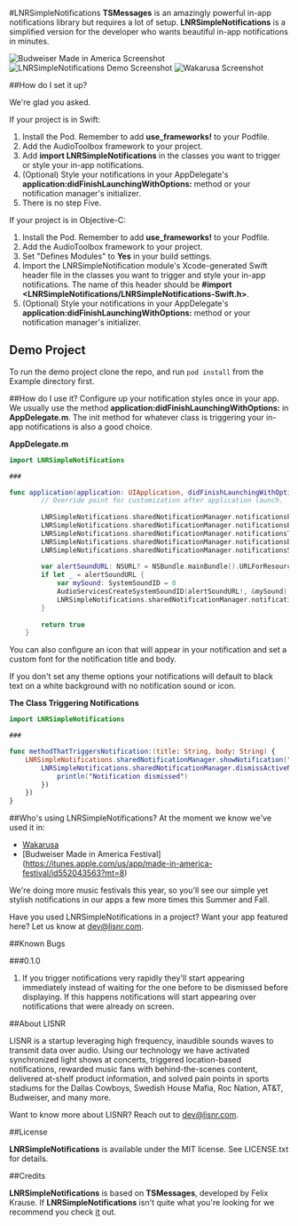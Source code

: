 #LNRSimpleNotifications
__TSMessages__ is an amazingly powerful in-app notifications library but requires a lot of setup. __LNRSimpleNotifications__ is a simplified version for the developer who wants beautiful in-app notifications in minutes.

![Budweiser Made in America Screenshot](https://s3.amazonaws.com/lnr-simple-notifications/mia.png)
![LNRSimpleNotifications Demo Screenshot](https://s3.amazonaws.com/lnr-simple-notifications/demo-app-scale.png)
![Wakarusa Screenshot](https://s3.amazonaws.com/lnr-simple-notifications/waka-scale.png)

##How do I set it up?

We're glad you asked.

If your project is in Swift:

1. Install the Pod. Remember to add __use_frameworks!__ to your Podfile.
2. Add the AudioToolbox framework to your project. 
3. Add __import LNRSimpleNotifications__ in the classes you want to trigger or style your in-app notifications.
4. (Optional) Style your notifications in your AppDelegate's __application:didFinishLaunchingWithOptions:__ method or your notification manager's initializer.
5. There is no step Five.

If your project is in Objective-C:

1. Install the Pod. Remember to add __use_frameworks!__ to your Podfile.
2. Add the AudioToolbox framework to your project.
3. Set "Defines Modules" to __Yes__ in your build settings.
4. Import the LNRSimpleNotification module's Xcode-generated Swift header file in the classes you want to trigger and style your in-app notifications. The name of this header should be __#import <LNRSimpleNotifications/LNRSimpleNotifications-Swift.h>__.
5. (Optional) Style your notifications in your AppDelegate's __application:didFinishLaunchingWithOptions:__ method or your notification manager's initializer.

## Demo Project

To run the demo project clone the repo, and run `pod install` from the Example directory first.

##How do I use it?
Configure up your notification styles once in your app. We usually use the method __application:didFinishLaunchingWithOptions:__ in __AppDelegate.m__. The init method for whatever class is triggering your in-app notifications is also a good choice.

__AppDelegate.m__

```swift
import LNRSimpleNotifications

###

func application(application: UIApplication, didFinishLaunchingWithOptions launchOptions: [NSObject: AnyObject]?) -> Bool {
        // Override point for customization after application launch.
        
        LNRSimpleNotifications.sharedNotificationManager.notificationsPosition = LNRNotificationPosition.Top
        LNRSimpleNotifications.sharedNotificationManager.notificationsBackgroundColor = UIColor.whiteColor()
        LNRSimpleNotifications.sharedNotificationManager.notificationsTitleTextColor = UIColor.blackColor()
        LNRSimpleNotifications.sharedNotificationManager.notificationsBodyTextColor = UIColor.darkGrayColor()
        LNRSimpleNotifications.sharedNotificationManager.notificationsSeperatorColor = UIColor.grayColor()
        
        var alertSoundURL: NSURL? = NSBundle.mainBundle().URLForResource("click", withExtension: "wav")
        if let _ = alertSoundURL {
            var mySound: SystemSoundID = 0
            AudioServicesCreateSystemSoundID(alertSoundURL!, &mySound)
            LNRSimpleNotifications.sharedNotificationManager.notificationSound = mySound
        }
        
        return true
    }
```

You can also configure an icon that will appear in your notification and set a custom font for the notification title and body.

If you don't set any theme options your notifications will default to black text on a white background with no notification sound or icon.


__The Class Triggering Notifications__

```swift
import LNRSimpleNotifications

###

func methodThatTriggersNotification:(title: String, body: String) {
	LNRSimpleNotifications.sharedNotificationManager.showNotification("Test Title", body: "Test Body", callback: { () -> Void in
		LNRSimpleNotifications.sharedNotificationManager.dismissActiveNotification({ () -> Void in
			println("Notification dismissed")
		})
	})
}
```

##Who's using LNRSimpleNotifications?
At the moment we know we've used it in:
 
- [Wakarusa](https://itunes.apple.com/app/id996589548)
- [Budweiser Made in America Festival] (https://itunes.apple.com/us/app/made-in-america-festival/id552043563?mt=8)

We're doing more music festivals this year, so you'll see our simple yet stylish notifications in our apps a few more times this Summer and Fall.

Have you used LNRSimpleNotifications in a project? Want your app featured here? Let us know at [dev@lisnr.com](dev@lisnr.com).

##Known Bugs

###0.1.0

1. If you trigger notifications very rapidly they'll start appearing immediately instead of waiting for the one before to be dismissed before displaying. If this happens notifications will start appearing over notifications that were already on screen.

##About LISNR

LISNR is a startup leveraging high frequency, inaudible sounds waves to transmit data over audio. Using our technology we have activated synchronized light shows at concerts, triggered location-based notifications, rewarded music fans with behind-the-scenes content, delivered at-shelf product information, and solved pain points in sports stadiums for the Dallas Cowboys, Swedish House Mafia, Roc Nation, AT&T, Budweiser, and many more.

Want to know more about LISNR? Reach out to [dev@lisnr.com](dev@lisnr.com).

##License

__LNRSimpleNotifications__ is available under the MIT license. See LICENSE.txt for details.

##Credits

__LNRSimpleNotifications__ is based on __TSMessages__, developed by Felix Krause. If __LNRSimpleNotifications__ isn't quite what you're looking for we recommend you check [it](https://github.com/KrauseFx/TSMessages) out.